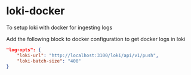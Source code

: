 # loki-docker
To setup loki with docker for ingesting logs

Add the following block to docker configuration to get docker logs in loki

```json
"log-opts": {
    "loki-url": "http://localhost:3100/loki/api/v1/push",
    "loki-batch-size": "400"
}
```
